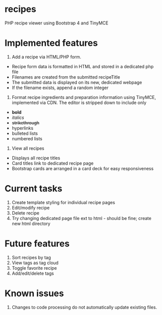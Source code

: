 # recipes
 PHP recipe viewer using Bootstrap 4 and TinyMCE

# Implemented features
1. Add a recipe via HTML/PHP form.
- Recipe form data is formatted in HTML and stored in a dedicated php file
- Filenames are created from the submitted recipeTitle
- The submitted data is displayed on its new, dedicated webpage
- If the filename exists, append a random integer

1. Format recipe ingredients and preparation information using TinyMCE, implemented via CDN. The editor is stripped down to include only
- **bold**
- _italics_
- ~~strikethrough~~
- hyperlinks
- bulleted lists
- numbered lists

1. View all recipes
- Displays all recipe titles
- Card titles link to dedicated recipe page
- Bootstrap cards are arranged in a card deck for easy responsiveness

# Current tasks
1. Create template styling for individual recipe pages
1. Edit/modify recipe
1. Delete recipe
1. Try changing dedicated page file ext to html - should be fine; create new html directory

# Future features
1. Sort recipes by tag
1. View tags as tag cloud
1. Toggle favorite recipe
1. Add/edit/delete tags

# Known issues
1. Changes to code processing do not automatically update existing files.

